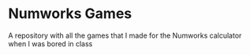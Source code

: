# Numworks Games
A repository with all the games that I made for the Numworks calculator when I was bored in class
